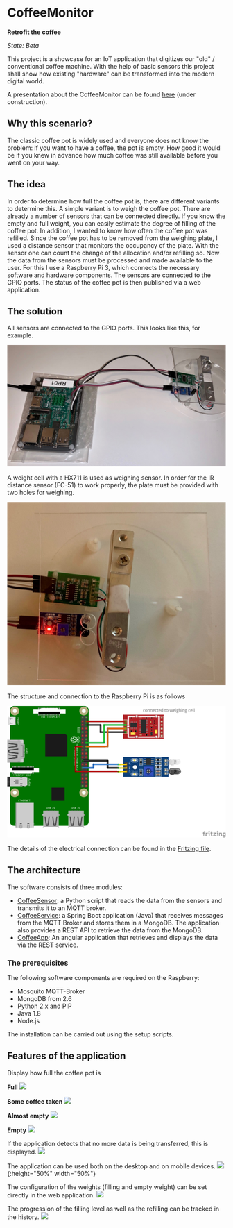 # CoffeeMonitor
**Retrofit the coffee**

_State: Beta_

This project is a showcase for an IoT application that digitizes our "old" / conventional coffee machine. With the help of basic sensors this project shall show how existing "hardware" can be transformed into the modern digital world.

A presentation about the CoffeeMonitor can be found [here][1] (under construction).

## Why this scenario?

The classic coffee pot is widely used and everyone does not know the problem: if you want to have a coffee, the pot is empty. How good it would be if you knew in advance how much coffee was still available before you went on your way.

## The idea

In order to determine how full the coffee pot is, there are different variants to determine this. A simple variant is to weigh the coffee pot. There are already a number of sensors that can be connected directly.
If you know the empty and full weight, you can easily estimate the degree of filling of the coffee pot.
In addition, I wanted to know how often the coffee pot was refilled. Since the coffee pot has to be removed from the weighing plate, I used a distance sensor that monitors the occupancy of the plate. With the sensor one can count the change of the allocation and/or refilling so. 
Now the data from the sensors must be processed and made available to the user. For this I use a Raspberry Pi 3, which connects the necessary software and hardware components. The sensors are connected to the GPIO ports. The status of the coffee pot is then published via a web application. 

## The solution

All sensors are connected to the GPIO ports. This looks like this, for example. 

![Raspberry complete][image-1]

A weight cell with a HX711 is used as weighing sensor. In order for the IR distance sensor (FC-51) to work properly, the plate must be provided with two holes for weighing.

![Sensors of the CoffeeMonitor][image-2]

The structure and connection to the Raspberry Pi is as follows

![Plug-in board][image-3]

The details of the electrical connection can be found in the [Fritzing file][2].

## The architecture

The software consists of three modules:
- [CoffeeSensor][3]: a Python script that reads the data from the sensors and transmits it to an MQTT broker.
- [CoffeeService][4]: a Spring Boot application (Java) that receives messages from the MQTT Broker and stores them in a MongoDB. The application also provides a REST API to retrieve the data from the MongoDB.
- [CoffeeApp][5]: An angular application that retrieves and displays the data via the REST service. 

### The prerequisites

The following software components are required on the Raspberry:
- Mosquito MQTT-Broker
- MongoDB from 2.6
- Python 2.x and PIP
- Java 1.8
- Node.js

The installation can be carried out using the setup scripts.

## Features of the application

Display how full the coffee pot is

**Full**
![][image-4]

**Some coffee taken**
![][image-5]

**Almost empty**
![][image-6]

**Empty**
![][image-7]

If the application detects that no more data is being transferred, this is displayed.
![][image-8]

The application can be used both on the desktop and on mobile devices.
![][image-9]{:height="50%" width="50%"}

The configuration of the weights (filling and empty weight) can be set directly in the web application. 
![][image-10]

The progression of the filling level as well as the refilling can be tracked in the history.
![][image-11]

[1]:	documentation/CoffeeMonitor.pdf "Presentation of the CoffeeMonitor"
[2]:	documentation/CoffeeSensor.fzz
[3]:	coffeesensor
[4]:	coffeeservice
[5]:	coffeeapp

[image-1]:	documentation/CoffeeSensor_Showcase1.jpg "Showcase 1"
[image-2]:	documentation/CoffeeSensor_Showcase2.jpg "Sensors"
[image-3]:	documentation/CoffeeSensor_Plug-in_board.png "Plug-in board"
[image-4]:	documentation/CoffeeMonitor_1_Full.png
[image-5]:	documentation/CoffeeMonitor_2_Reduced.png
[image-6]:	documentation/CoffeeMonitor_3_Almost.png
[image-7]:	documentation/CoffeeMonitor_4_Empty.png
[image-8]:	documentation/CoffeeMonitor_0_NoData.png
[image-9]:	documentation/CoffeeMonitor_iPhone.png
[image-10]:	documentation/CoffeeMonitor_Config.png
[image-11]:	documentation/CoffeeMonitor_History1.png
